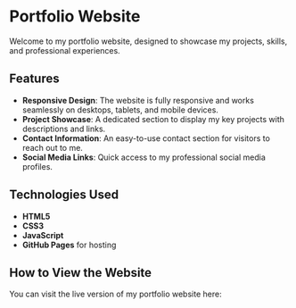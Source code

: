 # Portfolio Website

Welcome to my portfolio website, designed to showcase my projects, skills, and professional experiences. 

## Features

- **Responsive Design**: The website is fully responsive and works seamlessly on desktops, tablets, and mobile devices.
- **Project Showcase**: A dedicated section to display my key projects with descriptions and links.
- **Contact Information**: An easy-to-use contact section for visitors to reach out to me.
- **Social Media Links**: Quick access to my professional social media profiles.

## Technologies Used

- **HTML5**
- **CSS3**
- **JavaScript**
- **GitHub Pages** for hosting

## How to View the Website

You can visit the live version of my portfolio website here: 



